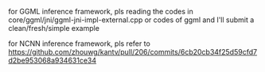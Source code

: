 
for GGML inference framework, pls reading the codes in core/ggml/jni/ggml-jni-impl-external.cpp or codes of ggml and I'll submit a clean/fresh/simple example

for NCNN inference framework, pls refer to https://github.com/zhouwg/kantv/pull/206/commits/6cb20cb34f25d59cfd7d2be953068a934631ce34
